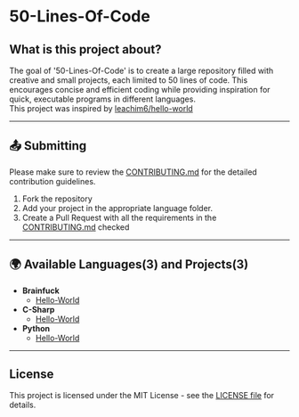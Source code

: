# 50-Lines-Of-Code

## What is this project about?
The goal of '50-Lines-Of-Code' is to create a large repository filled with creative and small projects, each limited to 50 lines of code. This encourages concise and efficient coding while providing inspiration for quick, executable programs in different languages.  
This project was inspired by [leachim6/hello-world](https://github.com/leachim6/hello-world)

---

## 📤 Submitting
Please make sure to review the [CONTRIBUTING.md](./.github/CONTRIBUTING.md) for the detailed contribution guidelines.

1. Fork the repository
2. Add your project in the appropriate language folder.
3. Create a Pull Request with all the requirements in the [CONTRIBUTING.md](./.github/CONTRIBUTING.md) checked

---

## 🌍 Available Languages(3) and Projects(3)
* **Brainfuck**
  * [Hello-World](./b/brainfuck/HelloWorld/hello_world.bf)
* **C-Sharp**
  * [Hello-World](./c/c-sharp/HelloWorld/HelloWorld.cs)
* **Python**
  * [Hello-World](./p/python/hello_world/hello_world.py)

---

## License

This project is licensed under the MIT License - see the [LICENSE file](./LICENSE) for details.
